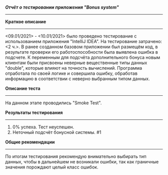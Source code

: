 ***Отчёт о тестировании приложения "Bonus system"***
______________________________________________________________
**Краткое описание**
______________________________________________________________
<09.01/2021> - <10.01/2021> было проведено  тестирование с использованием приложения "IntelliJ IDEA".
На тестирование затрачено: <2 ч.>. В ранее созданном базовом приложении был размещём код, в результате проверки его работоспособности была выявлена ошибка в подсчете.
К переменным для подсчёта дополнительного бонуса новым клиентам  были присвоены неверные вещественные типы данных  "double", которые влияют на точность вычислений.
Программа отработала по своей логике и совершила ошибку, обработав информацию в соответствии с неверно выбранным типом данных.

**Описание теста**
______________________________________________________________

На данном этапе проводились "Smoke Test".

**Результаты тестирования**
______________________________________________________________
1. 0% успеха. Тест неуспешен.
2. Неточный подсчёт бонусной системы. #1

**Общие рекомендации**
______________________________________________________________

По итогам тестирования рекомендую внимательно выбирать тип данных, чтобы в дальнейшем не возникали ошибки, так как граничные значения порождают целый класс ошибок.

